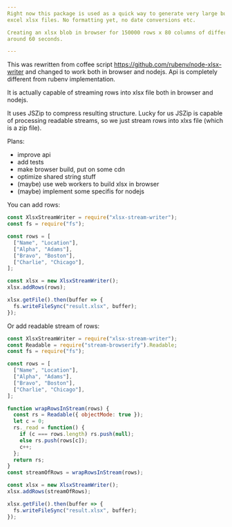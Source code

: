 ```yaml
---
Right now this package is used as a quick way to generate very large but very simple 
excel xlsx files. No formatting yet, no date conversions etc.

Creating an xlsx blob in browser for 150000 rows x 80 columns of different data takes 
around 60 seconds.

---
```

This was rewritten from coffee script https://github.com/rubenv/node-xlsx-writer and 
changed to work both in browser and nodejs. Api is completely different from rubenv 
implementation.

It is actually capable of streaming rows into xlsx file both in browser and nodejs.

It uses JSZip to compress resulting structure. Lucky for us JSZip is capable of 
processing readable streams, so we just stream rows into xlxs file (which is a zip file).

Plans:
- improve api
- add tests
- make browser build, put on some cdn
- optimize shared string stuff
- (maybe) use web workers to build xlsx in browser
- (maybe) implement some specifis for nodejs

You can add rows:
```javascript
const XlsxStreamWriter = require("xlsx-stream-writer");
const fs = require("fs");

const rows = [
  ["Name", "Location"],
  ["Alpha", "Adams"],
  ["Bravo", "Boston"],
  ["Charlie", "Chicago"],
];

const xlsx = new XlsxStreamWriter();
xlsx.addRows(rows);

xlsx.getFile().then(buffer => {
  fs.writeFileSync("result.xlsx", buffer);
});
```

Or add readable stream of rows:
```javascript
const XlsxStreamWriter = require("xlsx-stream-writer");
const Readable = require("stream-browserify").Readable;
const fs = require("fs");

const rows = [
  ["Name", "Location"],
  ["Alpha", "Adams"],
  ["Bravo", "Boston"],
  ["Charlie", "Chicago"],
];

function wrapRowsInStream(rows) {
  const rs = Readable({ objectMode: true });
  let c = 0;
  rs._read = function() {
    if (c === rows.length) rs.push(null);
    else rs.push(rows[c]);
    c++;
  };
  return rs;
}
const streamOfRows = wrapRowsInStream(rows);

const xlsx = new XlsxStreamWriter();
xlsx.addRows(streamOfRows);

xlsx.getFile().then(buffer => {
  fs.writeFileSync("result.xlsx", buffer);
});
```
